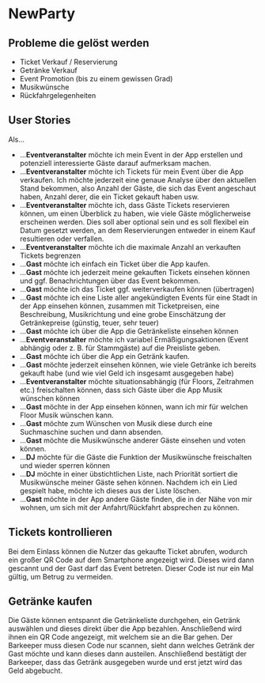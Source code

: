 # NewParty

## Probleme die gelöst werden
- Ticket Verkauf / Reservierung
- Getränke Verkauf
- Event Promotion (bis zu einem gewissen Grad)
- Musikwünsche
- Rückfahrgelegenheiten

## User Stories
Als...
- ...**Eventveranstalter** möchte ich mein Event in der App erstellen und potenziell interessierte Gäste darauf aufmerksam machen.
- ...**Eventveranstalter** möchte ich Tickets für mein Event über die App verkaufen. Ich möchte jederzeit eine genaue Analyse über den aktuellen Stand bekommen, also Anzahl der Gäste, die sich das Event angeschaut haben, Anzahl derer, die ein Ticket gekauft haben usw.
- ...**Eventveranstalter** möchte ich, dass Gäste Tickets reservieren können, um einen Überblick zu haben, wie viele Gäste möglicherweise erscheinen werden. Dies soll aber optional sein und es soll flexibel ein Datum gesetzt werden, an dem Reservierungen entweder in einem Kauf resultieren oder verfallen.
- ...**Eventveranstalter** möchte ich die maximale Anzahl an verkauften Tickets begrenzen
- ...**Gast** möchte ich einfach ein Ticket über die App kaufen.
- ...**Gast** möchte ich jederzeit meine gekauften Tickets einsehen können und ggf. Benachrichtungen über das Event bekommen.
- ...**Gast** möchte ich das Ticket ggf. weiterverkaufen können (übertragen)
- ...**Gast** möchte ich eine Liste aller angekündigten Events für eine Stadt in der App einsehen können, zusammen mit Ticketpreisen, eine Beschreibung, Musikrichtung und eine grobe Einschätzung der Getränkepreise (günstig, teuer, sehr teuer)
- ...**Gast** möchte ich über die App die Getränkeliste einsehen können
- ...**Eventveranstalter** möchte ich variabel Ermäßigungsaktionen (Event abhängig oder z. B. für Stammgäste) auf die Preisliste geben.
- ...**Gast** möchte ich über die App ein Getränk kaufen.
- ...**Gast** möchte jederzeit einsehen können, wie viele Getränke ich bereits gekauft habe (und wie viel Geld ich insgesamt ausgegeben habe)
- ...**Eventveranstalter** möchte situationsabhängig (für Floors, Zeitrahmen etc.) freischalten können, dass sich Gäste über die App Musik wünschen können
- ...**Gast** möchte in der App einsehen können, wann ich mir für welchen Floor Musik wünschen kann.
- ...**Gast** möchte zum Wünschen von Musik diese durch eine Suchmaschine suchen und dann absenden.
- ...**Gast** möchte die Musikwünsche anderer Gäste einsehen und voten können.
- ...**DJ** möchte für die Gäste die Funktion der Musikwünsche freischalten und wieder sperren können
- ...**DJ** möchte in einer übstichtlichen Liste, nach Priorität sortiert die Musikwünsche meiner Gäste sehen können. Nachdem ich ein Lied gespielt habe, möchte ich dieses aus der Liste löschen.
- ...**Gast** möchte in der App andere Gäste finden, die in der Nähe von mir wohnen, um sich mit der Anfahrt/Rückfahrt absprechen zu können.

## Tickets kontrollieren
Bei dem Einlass können die Nutzer das gekaufte Ticket abrufen, wodurch ein großer QR Code auf dem Smartphone angezeigt wird. Dieses wird dann gescannt und der Gast darf das Event betreten. Dieser Code ist nur ein Mal gültig, um Betrug zu vermeiden.

## Getränke kaufen
Die Gäste können entspannt die Getränkeliste durchgehen, ein Getränk auswählen und dieses direkt über die App bezahlen. Anschließend wird ihnen ein QR Code angezeigt, mit welchem sie an die Bar gehen. Der Barkeeper muss diesen Code nur scannen, sieht dann welches Getränk der Gast möchte und kann dieses dann austeilen. Anschließend bestätigt der Barkeeper, dass das Getränk ausgegeben wurde und erst jetzt wird das Geld abgebucht.
